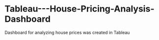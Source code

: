 # Tableau---House-Pricing-Analysis-Dashboard
Dashboard for analyzing house prices was created in Tableau
